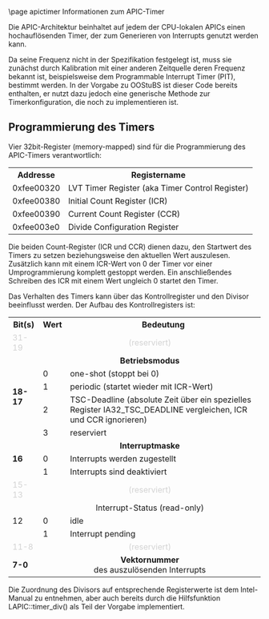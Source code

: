 \page apictimer Informationen zum APIC-Timer

Die APIC-Architektur beinhaltet auf jedem der CPU-lokalen APICs einen
hochauflösenden Timer, der zum Generieren von Interrupts genutzt werden
kann.

Da seine Frequenz nicht in der Spezifikation festgelegt ist, muss sie zunächst durch
Kalibration mit einer anderen Zeitquelle deren Frequenz bekannt ist, beispielsweise
dem Programmable Interrupt Timer (PIT), bestimmt werden.
In der Vorgabe zu OOStuBS ist dieser Code bereits enthalten, er nutzt dazu
jedoch eine generische Methode zur Timerkonfiguration, die noch zu
implementieren ist.

## Programmierung des Timers ##

Vier 32bit-Register (memory-mapped) sind für die Programmierung des APIC-Timers verantwortlich:

<table>
 <tr><th>Addresse</th><th>Registername</th></tr>
 <tr><td>0xfee00320</td><td>LVT Timer Register (aka Timer Control Register)</td></tr>
 <tr><td>0xfee00380</td><td>Initial Count Register (ICR)</td></tr>
 <tr><td>0xfee00390</td><td>Current Count Register (CCR)</td></tr>
 <tr><td>0xfee003e0</td><td>Divide Configuration Register</td></tr>
</table>

Die beiden Count-Register (ICR und CCR) dienen dazu, den Startwert des Timers zu setzen
beziehungsweise den aktuellen Wert auszulesen. Zusätzlich kann mit einem
ICR-Wert von 0 der Timer vor einer Umprogrammierung komplett gestoppt werden.
Ein anschließendes Schreiben des ICR mit einem Wert ungleich 0 startet den Timer.

Das Verhalten des Timers kann über das Kontrollregister und den Divisor beeinflusst werden.
Der Aufbau des Kontrollregisters ist:

 <table>
 <tr><th>Bit(s)</th><th>Wert</th><th>Bedeutung</th></tr>
 <tr><td style="color: lightgray">31-19</td><td style="color: lightgray" colspan="2" align="CENTER">(reserviert)</td></tr>
 <tr><td rowspan="5"><b>18-17</b></td><td colspan="2" align="CENTER"><b>Betriebsmodus</b></td></tr>
 <tr><td>0 </td><td>one-shot (stoppt bei 0)</td></tr>
 <tr><td>1 </td><td>periodic (startet wieder mit ICR-Wert)</td></tr>
 <tr><td>2 </td><td>TSC-Deadline (absolute Zeit über ein spezielles Register IA32_TSC_DEADLINE vergleichen, ICR und CCR ignorieren)</td></tr>
 <tr><td>3 </td><td>reserviert</td></tr>
 <tr><td rowspan="3"><b>16</b></td><td colspan="2" align="CENTER"><b>Interruptmaske</b></td></tr>
 <tr><td>0 </td><td>Interrupts werden zugestellt</td></tr>
 <tr><td>1 </td><td>Interrupts sind deaktiviert</td></tr>
 <tr><td style="color: lightgray">15-13</td><td style="color: lightgray" colspan="2" align="CENTER">(reserviert)</td></tr>
 <tr><td rowspan="3">12</td><td colspan="2" align="CENTER">Interrupt-Status (read-only)</td></tr>
 <tr><td>0 </td><td>idle</td></tr>
 <tr><td>1 </td><td>Interrupt pending</td></tr>
 <tr><td style="color: lightgray">11-8</td><td style="color: lightgray" colspan="2" align="CENTER">(reserviert)</td></tr>
 <tr><td rowspan="1"><b>7-0</b></td><td colspan="2" align="CENTER"><b>Vektornummer</b><br> des auszulösenden Interrupts</td></tr>
 </table>

Die Zuordnung des Divisors auf entsprechende Registerwerte ist dem
Intel-Manual zu entnehmen, aber auch bereits durch die Hilfsfunktion
LAPIC::timer_div() als Teil der Vorgabe implementiert.
